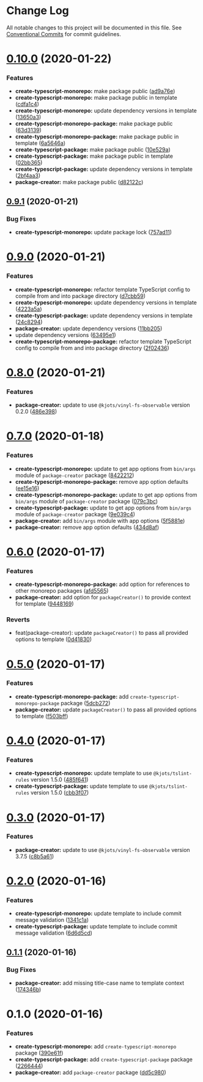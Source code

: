 # Change Log

All notable changes to this project will be documented in this file.
See [Conventional Commits](https://conventionalcommits.org) for commit guidelines.

# [0.10.0](https://github.com/kjots/package-tools/compare/v0.9.1...v0.10.0) (2020-01-22)


### Features

* **create-typescript-monorepo:** make package public ([ad9a76e](https://github.com/kjots/package-tools/commit/ad9a76e03c058bc7acfea90f1b9a5fb569b91a6f))
* **create-typescript-monorepo:** make package public in template ([cdfa1c4](https://github.com/kjots/package-tools/commit/cdfa1c450ebed2a6fc2ac2b8d84424f268de6ad5))
* **create-typescript-monorepo:** update dependency versions in template ([13650a3](https://github.com/kjots/package-tools/commit/13650a3bd4285403ca2adc11c0cc6b89a4b23dad))
* **create-typescript-monorepo-package:** make package public ([63d3139](https://github.com/kjots/package-tools/commit/63d3139ace4531aad760cba8d66bb4731c3bf218))
* **create-typescript-monorepo-package:** make package public in template ([6a5646a](https://github.com/kjots/package-tools/commit/6a5646a432086fe6476c5036fe664a047f177ebe))
* **create-typescript-package:** make package public ([10e529a](https://github.com/kjots/package-tools/commit/10e529a4f749cceb792db8157dc216577ab5e856))
* **create-typescript-package:** make package public in template ([02bb365](https://github.com/kjots/package-tools/commit/02bb36508aacb65edc84a5b16ec328a633d43378))
* **create-typescript-package:** update dependency versions in template ([2bf4aa3](https://github.com/kjots/package-tools/commit/2bf4aa36645dc1c08f06493b64f1c26e55d6c827))
* **package-creator:** make package public ([d82122c](https://github.com/kjots/package-tools/commit/d82122cf55ef0c32528bf56e8871e037391d4ea2))





## [0.9.1](https://github.com/kjots/package-tools/compare/v0.9.0...v0.9.1) (2020-01-21)


### Bug Fixes

* **create-typescript-monorepo:** update package lock ([757ad11](https://github.com/kjots/package-tools/commit/757ad1101572f80c6835c9d601cc96ce0612ebdb))





# [0.9.0](https://github.com/kjots/package-tools/compare/v0.8.0...v0.9.0) (2020-01-21)


### Features

* **create-typescript-monorepo:** refactor template TypeScript config to compile from and into package directory ([d7cbb59](https://github.com/kjots/package-tools/commit/d7cbb59b5d470fa83ac9a6e0a5941ca8c3f0213a))
* **create-typescript-monorepo:** update dependency versions in template ([4223a5a](https://github.com/kjots/package-tools/commit/4223a5a1626ed0c2c175bf36c48a75e6fb1afe2d))
* **create-typescript-package:** update dependency versions in template ([24c8294](https://github.com/kjots/package-tools/commit/24c8294e4b36bf20fbb13550c94525863c9052c3))
* **package-creator:** update dependency versions ([11bb205](https://github.com/kjots/package-tools/commit/11bb205915f236718d16287a9d1d2d9d527e91cb))
* update dependency versions ([63495e1](https://github.com/kjots/package-tools/commit/63495e1bdca40352c7f2cb27490cc6e04ba49480))
* **create-typescript-monorepo-package:** refactor template TypeScript config to compile from and into package directory ([2f02436](https://github.com/kjots/package-tools/commit/2f0243689ddac02f707d180980c1812ba03ad7da))





# [0.8.0](https://github.com/kjots/package-tools/compare/v0.7.0...v0.8.0) (2020-01-21)


### Features

* **package-creator:** update to use `@kjots/vinyl-fs-observable` version 0.2.0 ([486e398](https://github.com/kjots/package-tools/commit/486e398e577a3934be4eec61b65dd73207bb329a))





# [0.7.0](https://github.com/kjots/package-tools/compare/v0.6.0...v0.7.0) (2020-01-18)


### Features

* **create-typescript-monorepo:** update to get app options from `bin/args` module of `package-creator` package ([8422212](https://github.com/kjots/package-tools/commit/84222125524c6bdee0c8a457d6f5801d795b4e04))
* **create-typescript-monorepo-package:** remove app option defaults ([ee15e16](https://github.com/kjots/package-tools/commit/ee15e16317e6c547904558b76a368d36a3fd5a28))
* **create-typescript-monorepo-package:** update to get app options from `bin/args` module of `package-creator` package ([079c3bc](https://github.com/kjots/package-tools/commit/079c3bc69759a69a2adbb91c7890c3f535488d3b))
* **create-typescript-package:** update to get app options from `bin/args` module of `package-creator` package ([9e039c4](https://github.com/kjots/package-tools/commit/9e039c4d0692a44382442bfccf068d8f0041c334))
* **package-creator:** add `bin/args` module with app options ([5f5881e](https://github.com/kjots/package-tools/commit/5f5881e81c7e3b6a555bff644004e624c9b9e4fa))
* **package-creator:** remove app option defaults ([434d8af](https://github.com/kjots/package-tools/commit/434d8af60d999a24657b3f8da9e125bcb02284ae))





# [0.6.0](https://github.com/kjots/package-tools/compare/v0.5.0...v0.6.0) (2020-01-17)


### Features

* **create-typescript-monorepo-package:** add option for references to other monorepo packages ([afd5565](https://github.com/kjots/package-tools/commit/afd55656bf98abc56141a3bcd1768671bd92fe60))
* **package-creator:** add option for `packageCreator()` to provide context for template ([9448169](https://github.com/kjots/package-tools/commit/94481690915640c47ceef8010479ec9a8f54dbf5))


### Reverts

* feat(package-creator): update `packageCreator()` to pass all provided options to template ([0d41830](https://github.com/kjots/package-tools/commit/0d418309c2d94bad3212b77c4470ab6636f5a118))





# [0.5.0](https://github.com/kjots/package-tools/compare/v0.4.0...v0.5.0) (2020-01-17)


### Features

* **create-typescript-monorepo-package:** add `create-typescript-monorepo-package` package ([5dcb272](https://github.com/kjots/package-tools/commit/5dcb272a3594ff83b7d8d85e59d8fa2f0b4c58be))
* **package-creator:** update `packageCreator()` to pass all provided options to template ([f503bff](https://github.com/kjots/package-tools/commit/f503bff6eb34f05308c307dc1902a8b6202bb1eb))





# [0.4.0](https://github.com/kjots/package-tools/compare/v0.3.0...v0.4.0) (2020-01-17)


### Features

* **create-typescript-monorepo:** update template to use `@kjots/tslint-rules` version 1.5.0 ([485f641](https://github.com/kjots/package-tools/commit/485f64114ebc8345a06b4cbdc7b9c663c6815314))
* **create-typescript-package:** update template to use `@kjots/tslint-rules` version 1.5.0 ([cbb3f07](https://github.com/kjots/package-tools/commit/cbb3f075323f9cbce7b50bfac4585a8e9cf0e8dd))





# [0.3.0](https://github.com/kjots/package-tools/compare/v0.2.0...v0.3.0) (2020-01-17)


### Features

* **package-creator:** update to use `@kjots/vinyl-fs-observable` version 3.7.5 ([c8b5a61](https://github.com/kjots/package-tools/commit/c8b5a6141c84ef9e94588dd08019ad4420e4282f))





# [0.2.0](https://github.com/kjots/package-tools/compare/v0.1.1...v0.2.0) (2020-01-16)


### Features

* **create-typescript-monorepo:** update template to include commit message validation ([1341c1a](https://github.com/kjots/package-tools/commit/1341c1a58c40d95358b48d89b72e7120b37c88c6))
* **create-typescript-package:** update template to include commit message validation ([6d6d5cd](https://github.com/kjots/package-tools/commit/6d6d5cde122cd9e73e2ca115e836070b079d11b7))





## [0.1.1](https://github.com/kjots/package-tools/compare/v0.1.0...v0.1.1) (2020-01-16)


### Bug Fixes

* **package-creator:** add missing title-case name to template context ([174346b](https://github.com/kjots/package-tools/commit/174346b841bd6d78f8a90b07c5eecaadab737d5e))





# 0.1.0 (2020-01-16)


### Features

* **create-typescript-monorepo:** add `create-typescript-monorepo` package ([390e61f](https://github.com/kjots/package-tools/commit/390e61f9125bb048efe7f88072263e503a65c413))
* **create-typescript-package:** add `create-typescript-package` package ([2266444](https://github.com/kjots/package-tools/commit/2266444eeb514c298a53d095557a2c405e528478))
* **package-creator:** add `package-creator` package ([dd5c980](https://github.com/kjots/package-tools/commit/dd5c980571242969c52a23cd5eb5c14e8bb6d006))
